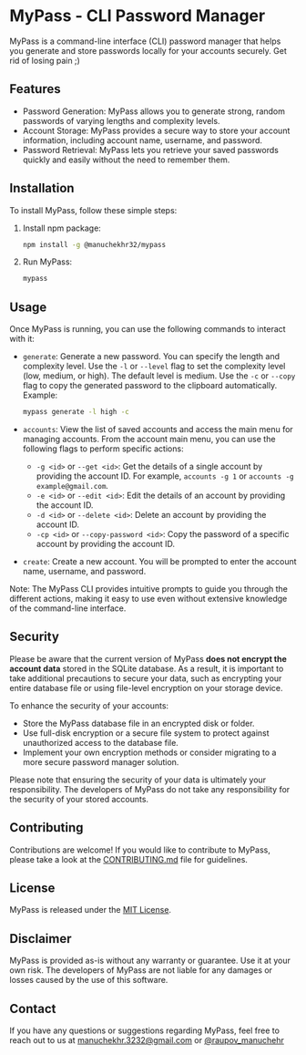 # MyPass - CLI Password Manager

MyPass is a command-line interface (CLI) password manager that helps you generate and store passwords locally for your accounts securely. Get rid of losing pain ;)

## Features

- Password Generation: MyPass allows you to generate strong, random passwords of varying lengths and complexity levels.
- Account Storage: MyPass provides a secure way to store your account information, including account name, username, and password.
- Password Retrieval: MyPass lets you retrieve your saved passwords quickly and easily without the need to remember them.

## Installation

To install MyPass, follow these simple steps:

1. Install npm package:

   ```bash
   npm install -g @manuchekhr32/mypass
   ```

2. Run MyPass:

   ```bash
   mypass
   ```

## Usage

Once MyPass is running, you can use the following commands to interact with it:

- `generate`: Generate a new password. You can specify the length and complexity level. Use the `-l` or `--level` flag to set the complexity level (low, medium, or high). The default level is medium. Use the `-c` or `--copy` flag to copy the generated password to the clipboard automatically.
  Example:

  ```bash
  mypass generate -l high -c
  ```

- `accounts`: View the list of saved accounts and access the main menu for managing accounts. From the account main menu, you can use the following flags to perform specific actions:

  - `-g <id>` or `--get <id>`: Get the details of a single account by providing the account ID. For example, `accounts -g 1` or `accounts -g example@gmail.com`.
  - `-e <id>` or `--edit <id>`: Edit the details of an account by providing the account ID.
  - `-d <id>` or `--delete <id>`: Delete an account by providing the account ID.
  - `-cp <id>` or `--copy-password <id>`: Copy the password of a specific account by providing the account ID.

- `create`: Create a new account. You will be prompted to enter the account name, username, and password.

Note: The MyPass CLI provides intuitive prompts to guide you through the different actions, making it easy to use even without extensive knowledge of the command-line interface.

## Security

Please be aware that the current version of MyPass **does not encrypt the account data** stored in the SQLite database. As a result, it is important to take additional precautions to secure your data, such as encrypting your entire database file or using file-level encryption on your storage device.

To enhance the security of your accounts:

- Store the MyPass database file in an encrypted disk or folder.
- Use full-disk encryption or a secure file system to protect against unauthorized access to the database file.
- Implement your own encryption methods or consider migrating to a more secure password manager solution.

Please note that ensuring the security of your data is ultimately your responsibility. The developers of MyPass do not take any responsibility for the security of your stored accounts.

## Contributing

Contributions are welcome! If you would like to contribute to MyPass, please take a look at the [CONTRIBUTING.md](CONTRIBUTING.md) file for guidelines.

## License

MyPass is released under the [MIT License](LICENSE).

## Disclaimer

MyPass is provided as-is without any warranty or guarantee. Use it at your own risk. The developers of MyPass are not liable for any damages or losses caused by the use of this software.

## Contact

If you have any questions or suggestions regarding MyPass, feel free to reach out to us at [manuchekhr.3232@gmail.com](mailto:manuchekhr.3232@gmail.com) or [@raupov_manuchehr](https://raupov_manuchehr.t.me)
